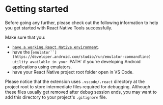 # Getting started

Before going any further, please check out the following information to help you
get started with React Native Tools successfully.

Make sure that you:

-   [`have a working React Native environment`](https://reactnative.dev/docs/environment-setup).
-   have the
    [`emulator``](https://developer.android.com/studio/run/emulator-commandline)
    utility available in your `PATH` if you're developing Android applications
    using emulators.
-   have your React Native project root folder open in VS Code.

Please notice that the extension uses `.vscode/.react` directory at the project
root to store intermediate files required for debugging. Although these files
usually get removed after debug session ends, you may want to add this directory
to your project's `.gitignore` file.
